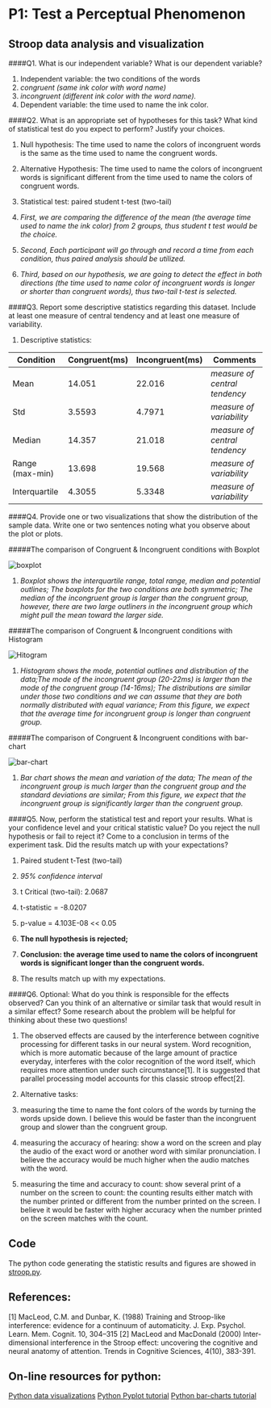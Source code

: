 # P1: Test a Perceptual Phenomenon

## Stroop data analysis and visualization

####Q1. What is our independent variable? What is our dependent variable?

1. Independent variable: the two conditions of the words
  1. *congruent (same ink color with word name)*
  2. *incongruent (different ink color with the word name).*
2. Dependent variable: the time used to name the ink color.

####Q2. What is an appropriate set of hypotheses for this task? What kind of statistical test do you expect to perform? Justify your choices.

1. Null hypothesis: The time used to name the colors of incongruent words is the same as the time used to name the congruent words.
  1. Alternative Hypothesis: The time used to name the colors of incongruent words is significant different from the time used to name the colors of congruent words.

2. Statistical test: paired student t-test (two-tail)
  1. *First, we are comparing the difference of the mean (the average time used to name the ink color) from 2 groups, thus student t test would be the choice.*
  2. *Second, Each participant will go through and record a time from each condition, thus paired analysis should be utilized.*
  3. *Third, based on our hypothesis, we are going to detect the effect in both directions (the time used to name color of incongruent words is longer or shorter than congruent words), thus two-tail t-test is selected.*

####Q3. Report some descriptive statistics regarding this dataset. Include at least one measure of central tendency and at least one measure of variability.

1. Descriptive statistics:

 | Condition       | Congruent(ms) | Incongruent(ms) | Comments                      |
 | --------------- | ------------- | --------------- | ----------------------------- |
 | Mean            | 14.051        | 22.016          | *measure of central tendency* |
 | Std             | 3.5593        | 4.7971          | *measure of variability*      |
 | Median          | 14.357        | 21.018          | *measure of central tendency* |
 | Range (max-min) | 13.698        | 19.568          | *measure of variability*      |
 | Interquartile   | 4.3055        | 5.3348          | *measure of variability*      |

####Q4. Provide one or two visualizations that show the distribution of the sample data. Write one or two sentences noting what you observe about the plot or plots.

#####The comparison of Congruent & Incongruent conditions with Boxplot




  ![boxplot](https://github.com/super-penguin/Udacity_Data_Analyst/blob/new_upload/boxplot.png)
  1. *Boxplot shows the interquartile range, total range, median and potential outlines;  The boxplots for the two conditions are both symmetric; The median of the incongruent group is larger than the congruent group, however, there are two large outliners in the incongruent group which might pull the mean toward the larger side.*

#####The comparison of Congruent & Incongruent conditions with Histogram





  ![Hitogram](https://github.com/super-penguin/Udacity_Data_Analyst/blob/new_upload/histogram.png)

  1. *Histogram shows the mode, potential outlines and distribution of the data;The mode of the incongruent group (20-22ms) is larger than the mode of the congruent group (14-16ms); The distributions are similar under those two conditions and we can assume that they are both normally distributed with equal variance; From this figure, we expect that the average time for incongruent group is longer than congruent group.*

#####The comparison of Congruent & Incongruent conditions with bar-chart





  ![bar-chart](https://github.com/super-penguin/Udacity_Data_Analyst/blob/new_upload/bar_graph.png)
  1. *Bar chart shows the mean and variation of the data; The mean of the incongruent group is much larger than the congruent group and the standard deviations are similar; From this figure, we expect that the incongruent group is significantly larger than the congruent group.*

####Q5. Now, perform the statistical test and report your results. What is your confidence level and your critical statistic value? Do you reject the null hypothesis or fail to reject it? Come to a conclusion in terms of the experiment task. Did the results match up with your expectations?

1. Paired student t-Test (two-tail)
  1. *95% confidence interval*
  2. t Critical (two-tail): 2.0687
  3. t-statistic = -8.0207
  4. p-value = 4.103E-08 << 0.05

2. **The null hypothesis is rejected;**
3. **Conclusion: the average time used to name the colors of incongruent words is significant longer than the congruent words.**

4. The results match up with my expectations.

####Q6. Optional: What do you think is responsible for the effects observed? Can you think of an alternative or similar task that would result in a similar effect? Some research about the problem will be helpful for thinking about these two questions!

1. The observed effects are caused by the interference between cognitive processing for different tasks in our neural system. Word recognition, which is more automatic because of the large amount of practice everyday, interferes with the color recognition of the word itself, which requires more attention under such circumstance[1]. It is suggested that parallel processing model accounts for this classic stroop effect[2].

2. Alternative tasks:
  1. measuring the time to name the font colors of the words by turning the words upside down. I believe this would be faster than the incongruent group and slower than the congruent group.
  2. measuring the accuracy of hearing: show a word on the screen and play the audio of the exact word or another word with similar pronunciation. I believe the accuracy would be much higher when the audio matches with the word.  
  3. measuring the time and accuracy to count: show several print of a number on the screen to count: the counting results either match with the number printed or different from the number printed on the screen. I believe it would be faster with higher accuracy when the number printed on the screen matches with the count.

## Code
The python code generating the statistic results and figures are showed in [stroop.py](https://github.com/super-penguin/Udacity_Data_Analyst/blob/new_upload/stroop.py).

## References:

[1] MacLeod, C.M. and Dunbar, K. (1988) Training and Stroop-like
interference: evidence for a continuum of automaticity. J. Exp. Psychol.
Learn. Mem. Cognit. 10, 304–315
[2] MacLeod and MacDonald (2000) Inter-dimensional interference in the Stroop effect: uncovering the cognitive and neural anatomy of attention. Trends in Cognitive Sciences, 4(10), 383-391.

## On-line resources for python:
[Python data visualizations](http://www.randalolson.com/2014/06/28/how-to-make-beautiful-data-visualizations-in-python-with-matplotlib/)
[Python Pyplot tutorial](http://matplotlib.org/users/pyplot_tutorial.html)
[Python bar-charts tutorial](https://plot.ly/python/bar-charts/)
